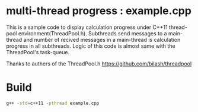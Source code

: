 # multi-thread progress : example.cpp

This is a sample code to display calculation progress under C++11 thread-pool environment(ThreadPool.h).
Subthreads send messages to a main-thread and number of recived messages in a main-thread is calculation progress in all subthreads.
Logic of this code is almost same with the ThreadPool's task-queue.

Thanks to authers of the ThreadPool.h
<https://github.com/bilash/threadpool>


# Build

```bash
g++ -std=c++11 -pthread example.cpp
```

